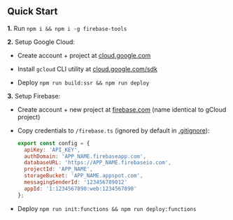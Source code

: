 ## Quick Start

**1.** Run `npm i && npm i -g firebase-tools`

**2.** Setup Google Cloud:
- Create account + project at [cloud.google.com](https://cloud.google.com)

- Install `gcloud` CLI utility at [cloud.google.com/sdk](https://cloud.google.com/sdk)

- Deploy  `npm run build:ssr && npm run deploy`

**3.** Setup Firebase:
- Create account + new project at [firebase.com](https://firebase.com) (name identical to gCloud project)

- Copy credentials to `/firebase.ts` (ignored by default in [.gitignore](https://github.com/jrodl3r/ng-fire-universal/blob/master/.gitignore)):

  ```javascript
  export const config = {
    apiKey: 'API_KEY',
    authDomain: 'APP_NAME.firebaseapp.com',
    databaseURL: 'https://APP_NAME.firebaseio.com',
    projectId: 'APP_NAME',
    storageBucket: 'APP_NAME.appspot.com',
    messagingSenderId: '123456789012'
    appId: '1:1234567890:web:1234567890'
  };
  ```

- Deploy `npm run init:functions && npm run deploy:functions`
